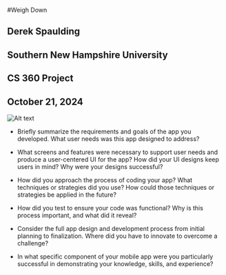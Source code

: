 #Weigh Down
## Derek Spaulding
## Southern New Hampshire University
## CS 360 Project
## October 21, 2024

![Alt text](https://i.imgur.com/86HYIvA.png)

- Briefly summarize the requirements and goals of the app you developed. What user needs was this app designed to address?

- What screens and features were necessary to support user needs and produce a user-centered UI for the app? How did your UI designs keep users in mind? Why were your designs successful?

- How did you approach the process of coding your app? What techniques or strategies did you use? How could those techniques or strategies be applied in the future?

- How did you test to ensure your code was functional? Why is this process important, and what did it reveal?

- Consider the full app design and development process from initial planning to finalization. Where did you have to innovate to overcome a challenge?

- In what specific component of your mobile app were you particularly successful in demonstrating your knowledge, skills, and experience?

